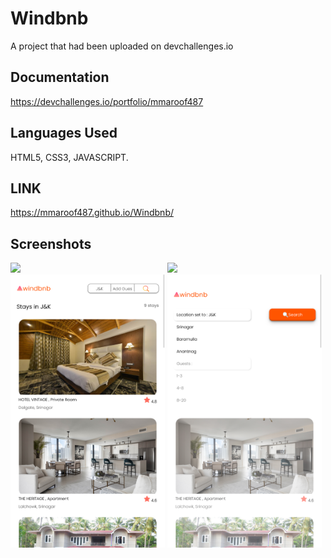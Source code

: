 # Windbnb

A project that had been uploaded on devchallenges.io

## Documentation

https://devchallenges.io/portfolio/mmaroof487

## Languages Used

HTML5, CSS3, JAVASCRIPT.

## LINK

https://mmaroof487.github.io/Windbnb/

## Screenshots

<div >
  <img src="./images/Screenshot 2023-08-23 at 18-34-16 Windbnb.png" width= 49% style="display: inline-block;" />
  <img src="./images/Screenshot 2023-08-23 at 18-53-24 Windbnb.png" width= 49% style="display: inline-block;" />
  <img src="./images/Screenshot 2023-08-23 at 18-36-17 Windbnb.png" width= 49% style="display: inline-block;"/>
  <img src="./images/Screenshot 2023-08-23 at 18-51-58 Windbnb.png" width= 49% style="display: inline-block;"/>
</div>
